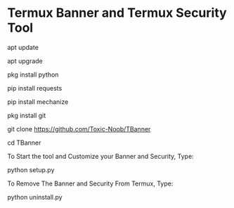 # Termux Banner and Termux Security Tool

apt update

apt upgrade 

pkg install python

pip install requests

pip install mechanize

pkg install git

git clone https://github.com/Toxic-Noob/TBanner

cd TBanner

To Start the tool and Customize your Banner and Security, Type:

python setup.py

To Remove The Banner and Security From Termux, Type:

python uninstall.py
